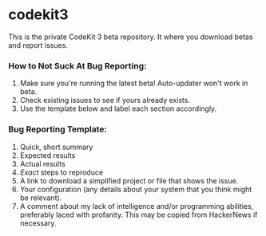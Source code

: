 # codekit3
This is the private CodeKit 3 beta repository. It where you download betas and report issues.

### How to Not Suck At Bug Reporting:
1. Make sure you're running the latest beta! Auto-updater won't work in beta.
2. Check existing issues to see if yours already exists.
3. Use the template below and label each section accordingly.

### Bug Reporting Template:
1. Quick, short summary
2. Expected results
3. Actual results
4. *Exact* steps to reproduce
5. A link to download a simplified project or file that shows the issue.
6. Your configuration (any details about your system that you think might be relevant).
7. A comment about my lack of intelligence and/or programming abilities, preferably laced with profanity. This may be copied from HackerNews if necessary.
